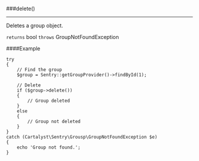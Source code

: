 <a id="delete"></a>
###delete()

----------

Deletes a group object.

`returns` bool
`throws`  GroupNotFoundException

####Example

	try
	{
		// Find the group
		$group = Sentry::getGroupProvider()->findById(1);

		// Delete
		if ($group->delete())
		{
			// Group deleted
		}
		else
		{
			// Group not deleted
		}
	}
	catch (Cartalyst\Sentry\Grousp\GroupNotFoundException $e)
	{
		echo 'Group not found.';
	}
